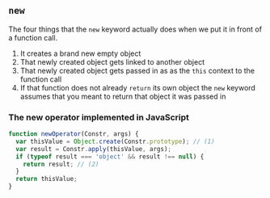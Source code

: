 ## `new`

The four things that the `new` keyword actually does when we put it in front of a function call.

1.  It creates a brand new empty object
2.  That newly created object gets linked to another object
3.  That newly created object gets passed in as as the `this` context to the function call
4.  If that function does not already `return` its own object the `new` keyword assumes that you meant to return that object it was passed in

### The new operator implemented in JavaScript

```js
function newOperator(Constr, args) {
  var thisValue = Object.create(Constr.prototype); // (1)
  var result = Constr.apply(thisValue, args);
  if (typeof result === 'object' && result !== null) {
    return result; // (2)
  }
  return thisValue;
}
```
